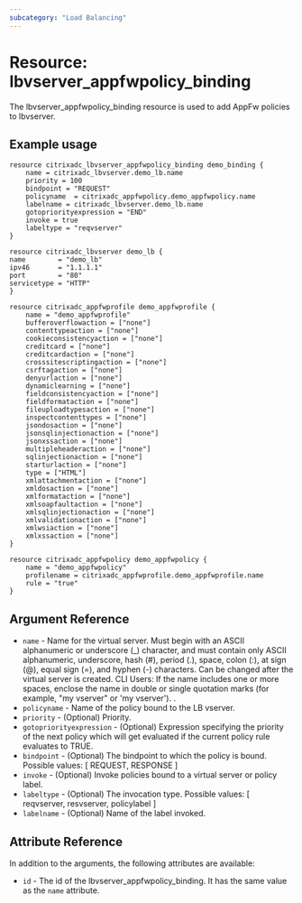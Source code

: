 ```yaml
---
subcategory: "Load Balancing"
---
```


# Resource: lbvserver_appfwpolicy_binding

The lbvserver_appfwpolicy_binding resource is used to add AppFw policies to lbvserver.

## Example usage

``` hcl
resource citrixadc_lbvserver_appfwpolicy_binding demo_binding {
    name = citrixadc_lbvserver.demo_lb.name
    priority = 100
    bindpoint = "REQUEST"
    policyname  = citrixadc_appfwpolicy.demo_appfwpolicy.name
    labelname = citrixadc_lbvserver.demo_lb.name
    gotopriorityexpression = "END"
    invoke = true
    labeltype = "reqvserver"
}

resource citrixadc_lbvserver demo_lb {
name        = "demo_lb"
ipv46       = "1.1.1.1"
port        = "80"
servicetype = "HTTP"
}

resource citrixadc_appfwprofile demo_appfwprofile {
    name = "demo_appfwprofile"
    bufferoverflowaction = ["none"]
    contenttypeaction = ["none"]
    cookieconsistencyaction = ["none"]
    creditcard = ["none"]
    creditcardaction = ["none"]
    crosssitescriptingaction = ["none"]
    csrftagaction = ["none"]
    denyurlaction = ["none"]
    dynamiclearning = ["none"]
    fieldconsistencyaction = ["none"]
    fieldformataction = ["none"]
    fileuploadtypesaction = ["none"]
    inspectcontenttypes = ["none"]
    jsondosaction = ["none"]
    jsonsqlinjectionaction = ["none"]
    jsonxssaction = ["none"]
    multipleheaderaction = ["none"]
    sqlinjectionaction = ["none"]
    starturlaction = ["none"]
    type = ["HTML"]
    xmlattachmentaction = ["none"]
    xmldosaction = ["none"]
    xmlformataction = ["none"]
    xmlsoapfaultaction = ["none"]
    xmlsqlinjectionaction = ["none"]
    xmlvalidationaction = ["none"]
    xmlwsiaction = ["none"]
    xmlxssaction = ["none"]
}

resource citrixadc_appfwpolicy demo_appfwpolicy {
    name = "demo_appfwpolicy"
    profilename = citrixadc_appfwprofile.demo_appfwprofile.name
    rule = "true"
}
```

## Argument Reference

* `name` - Name for the virtual server. Must begin with an ASCII alphanumeric or underscore (_) character, and must contain only ASCII alphanumeric, underscore, hash (#), period (.), space, colon (:), at sign (@), equal sign (=), and hyphen (-) characters. Can be changed after the virtual server is created.  CLI Users: If the name includes one or more spaces, enclose the name in double or single quotation marks (for example, "my vserver" or 'my vserver'). .
* `policyname` - Name of the policy bound to the LB vserver.
* `priority` - (Optional) Priority.
* `gotopriorityexpression` - (Optional) Expression specifying the priority of the next policy which will get evaluated if the current policy rule evaluates to TRUE.
* `bindpoint` - (Optional) The bindpoint to which the policy is bound. Possible values: [ REQUEST, RESPONSE ]
* `invoke` - (Optional) Invoke policies bound to a virtual server or policy label.
* `labeltype` - (Optional) The invocation type. Possible values: [ reqvserver, resvserver, policylabel ]
* `labelname` - (Optional) Name of the label invoked.

## Attribute Reference

In addition to the arguments, the following attributes are available:

* `id` - The id of the lbvserver_appfwpolicy_binding. It has the same value as the `name` attribute.
